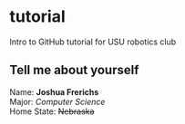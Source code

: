 # tutorial
Intro to GitHub tutorial for USU robotics club

## Tell me about yourself ##
Name: **Joshua Frerichs**\
Major: *Computer Science*\
Home State: ~~Nebraska~~


